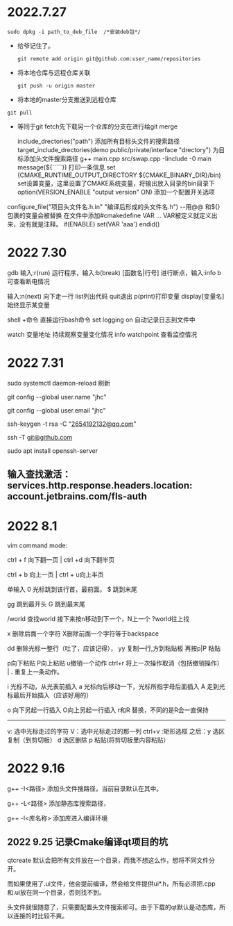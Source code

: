 # 2022.7.27

```text
sudo dpkg -i path_to_deb_file  /*安装deb包*/
```

- 给爷记住了。

  ```text
  git remote add origin git@github.com:user_name/repositories
  ```

- 将本地仓库与远程仓库关联

  ```test
  git push -u origin master
  ```
- 将本地的master分支推送到远程仓库

```test
git pull 
```
- 等同于git fetch先下载另一个仓库的分支在进行给git merge  

  include_drectories("path")
  添加所有目标头文件的搜索路径
  target_include_drectories(demo public/private/interface  "drectory")
  为目标添加头文件搜索路径
  g++ main.cpp src/swap.cpp  -Iinclude -0 main
  message(${`````})
打印一条信息
set (CMAKE_RUNTIME_OUTPUT_DIRECTORY ${CMAKE_BINARY_DIR}/bin)
set设置变量，这里设置了CMAKE系统变量，将输出放入目录的bin目录下
option(VERSION_ENABLE "output version" ON)
添加一个配置开关选项

configure_file("项目头文件名.h.in" "编译后形成的头文件名.h")
 --用@@ 和${} 包裹的变量会被替换
在文件中添加#cmakedefine VAR ...
VAR被定义就定义出来，没有就是注释。
if(ENABLE)
	set(VAR 'aaa')
endid()



# 2022 7.30

gdb      输入:r(run) 运行程序，输入:b(break)  [函数名|行号] 进行断点，输入:info  b  可查看断电情况

输入:n(next) 向下走一行     list列出代码    quit退出    p(print)打印变量    display[变量名] 始终显示某变量

shell +命令    直接运行bash命令      set  logging on 自动记录日志到文件中

watch  变量地址    持续观察变量变化情况     info watchpoint   查看监控情况



# 2022 7.31

sudo systemctl daemon-reload 刷新



git config --global user.name "jhc"

git config --global user.email "jhc"

ssh-keygen -t rsa -C "2654192132@qq.com"

ssh -T git@github.com

sudo apt install openssh-server

## 输入查找激活：services.http.response.headers.location: account.jetbrains.com/fls-auth

# 2022 8.1

vim command mode:

ctrl + f  向下翻一页 |   ctrl +d  向下翻半页

ctrl + b 向上一页     |   ctrl + u向上半页

单输入 0  光标跳到该行首，最前面。  $    跳到末尾

gg  跳到最开头    G 跳到最末尾

/world    查找world      接下来按n移动到下一个，N上一个       ?world往上找

x    删除后面一个字符    X删除前面一个字符等于backspace

dd  删除光标一整行（吐了，应该记得），   yy  复制一行,方到粘贴板     再按p|P 粘贴

p向下粘贴   P向上粘贴         u撤销一个动作    ctrl+r 将上一次操作取消（包括撤销操作） | . 重复上一条动作。

i   光标不动，从光表前插入       a  光标向后移动一下，光标所指字母后面插入    A 走到光标最后开始插入（应该好用的）

o 向下另起一行插入    O向上另起一行插入      r和R  替换，不同的是R会一直保持

--------------------------------------------------------------------------------------------------------------------------------------------

v:  选中光标走过的字符      V：选中光标走过的那一列        ctrl+v   :矩形选框     之后：y   选区复制（到剪切板）     d    选区删除      p   粘贴(将剪切板里内容粘贴）



 # 2022 9.16

g++ -I<路径>  添加头文件搜路径，当前目录默认在其中。

g++ -L<路径> 添加静态库搜索路径，

g++ -l<库名称> 添加库进入编译环境

## 2022 9.25 记录Cmake编译qt项目的坑

qtcreate 默认会把所有文件放在一个目录，而我不想这么作，想将不同文件分开。

而如果使用了.ui文件，他会提前编译，然会给文件提供ui*.h，所有必须把.cpp和.ui放在同一个目录，否则找不到。

头文件就很随意了，只需要配置头文件搜索即可。由于下载的qt默认是动态库，所以连接的时比较不爽。

